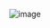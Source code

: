![image](https://user-images.githubusercontent.com/63778557/140034343-d5636a1a-dfe4-4c8e-b43b-3656477710d9.png)
